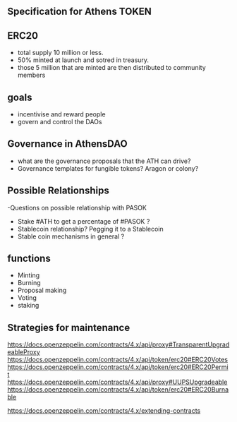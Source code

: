 ## Specification for Athens TOKEN



## ERC20
* total supply 10 million or less.
* 50% minted at launch and sotred in treasury.
* those 5 million that are minted are then distributed to community members


## goals
* incentivise and reward people
* govern and control the DAOs


## Governance in AthensDAO
* what are the governance proposals that the ATH can drive?
* Governance templates for fungible tokens? Aragon or colony?


## Possible Relationships

  -Questions on possible relationship with PASOK
* Stake #ATH to get a percentage of #PASOK ?
* Stablecoin relationship? Pegging it to a Stablecoin
* Stable coin mechanisms in general ?



## functions
* Minting
* Burning
* Proposal making
* Voting
* staking


## Strategies for maintenance
https://docs.openzeppelin.com/contracts/4.x/api/proxy#TransparentUpgradeableProxy
https://docs.openzeppelin.com/contracts/4.x/api/token/erc20#ERC20Votes
https://docs.openzeppelin.com/contracts/4.x/api/token/erc20#ERC20Permit
https://docs.openzeppelin.com/contracts/4.x/api/proxy#UUPSUpgradeable
https://docs.openzeppelin.com/contracts/4.x/api/token/erc20#ERC20Burnable

https://docs.openzeppelin.com/contracts/4.x/extending-contracts

